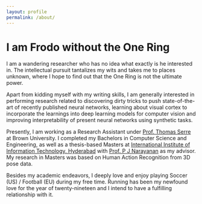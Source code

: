 ```yaml
---
layout: profile
permalink: /about/
---
```


# I am Frodo without the One Ring

I am a wandering researcher who has no idea what exactly is he interested in. The intellectual pursuit tantalizes my wits and takes me to places unknown, where I hope to find out that the One Ring is not the ultimate power.

Apart from kidding myself with my writing skills, I am generally interested in performing research related to discovering dirty tricks to push state-of-the-art of recently published neural networks, learning about visual cortex to incorporate the learnings into deep learning models for computer vision and improving interpretability of present neural networks using synthetic tasks.

Presently, I am working as a Research Assistant under [Prof. Thomas Serre](https://vivo.brown.edu/display/tserre) at Brown University. I completed my Bachelors in Computer Science and Engineering, as well as a thesis-based Masters at [International Institute of Information Technology, Hyderabad](https://www.iiit.ac.in/) with [Prof. P J Narayanan](https://faculty.iiit.ac.in/~pjn/) as my advisor. My research in Masters was based on Human Action Recognition from 3D pose data.

Besides my academic endeavors, I deeply love and enjoy playing Soccer (US) / Football (EU) during my free time. Running has been my newfound love for the year of twenty-nineteen and I intend to have a fulfilling relationship with it.